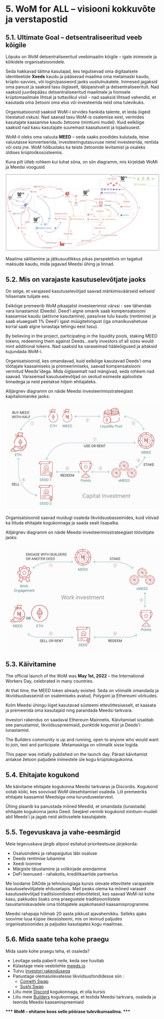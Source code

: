 # 5. WoM for ALL – visiooni kokkuvõte ja verstapostid

## 5.1. Ultimate Goal – detsentraliseeritud veeb kõigile

Lõpuks on WoM detsentraliseeritud veebimaailm kõigile – igale inimesele ja kõikidele organisatsioonidele.

Seda hakkavad täitma kasutajad, kes tegutsevad oma digitaalsete identiteetide **Xeeds** kaudu ja pääsevad maailma oma metamaski kaudu, krüpto-savvies, või login/password jaoks uustulnukatele. Inimesed jagaksid oma panust ja saaksid tasu õiglaselt, läbipaistvalt ja detsentraliseeritult. Nad saaksid juurdepääsu detsentraliseeritud maailmale ja homsele krüptomaailmale lihtsal ja tuttavlikul viisil - nad saaksid lihtsad vahendid, et kasutada oma žetooni oma elus või investeerida neid oma tulevikuks.

Organisatsioonid saaksid WoM-i sirvides hankida talente, et leida õigeid tõestatud oskusi. Nad saavad tasu WoM-is osalemise eest, vermides kasutajate kaasamise kaudu žetoone (mintiumi mudel). Kuid eelkõige saaksid nad kasu kasutajate suuremast kaasatusest ja lojaalsusest.

WoM-il oleks oma valuuta **MEED** – seda saaks poodides kulutada, teise valuutasse konverteerida, investeeringutasuvuse nimel investeerida, rentida või osta jne. WoM hõlbustaks ka teiste žetoonide levitamist ja osaleks üldises krüptoökosüsteemis.

Kuna pilt ütleb rohkem kui tuhat sõna, on siin diagramm, mis kirjeldab WoMi ja Meedsi voogusid

![WoM ja Meeds voolud](en/img/wom-flows.png)

Maailma säilitamine ja jätkusuutlikkus pikas perspektiivis on tagatud maksude kaudu, mida jagavad Meedsi ühing ja linnad.

## 5.2. Mis on varajaste kasutuselevõtjate jaoks

On selge, et varajased kasutuselevõtjad saavad märkimisväärseid eeliseid hilisemate tulijate ees.

Eelkõige premeerib WoM pikaajalist investeerimist värssi - see tähendab vara lunastamist (Deeds). Deed'i algne omanik saab kompensatsiooni kaasamise kaudu (aktiivne kasutamine), passiivse tulu kaudu (rentimine) ja saab eluaegselt 1% Deed'i igast müügitehingust (iga omanikuvahetuse korral saab algne lunastaja tehingu eest tasu).

By believing in the project, participating in the liquidity pools, staking MEED tokens, redeeming them against Deeds...early investors of all sizes would mint additional tokens. Nad saaksid ka varaseimad hääleõigused ja aitaksid kujundada WoM-i.

Organisatsioonid, kes omandavad, kuid eelkõige kasutavad Deeds'i oma töötajate kaasamiseks ja premeerimiseks, saavad kompensatsiooni vermitud Meeds'idega. Mida õiglasemalt nad mängivad, seda rohkem nad saavad. Varasemad kasutuselevõtjad on seotud esimeste ajalooliste linnadega ja neid peetakse hiljem ehitajateks.

Alljärgnev diagramm on näide Meedsi investeerimisstrateegiast kapitaliomanike jaoks:

![Meedsi investeerimisstrateegia kapitaliomanikele](en/img/invest-capital.png)

Organisatsioonid saavad muidugi osaleda likviidsusbasseinides, kuid võivad ka liituda ehitajate kogukonnaga ja saada sealt lisapalka.

Alljärgnev diagramm on näide Meedsi investeerimisstrateegiast töövõtjate jaoks:

![Meedsi investeerimisstrateegia töövõtjate jaoks](en/img/invest-work.png)

## 5.3. Käivitamine

The official launch of the WoM was **May 1st, 2022** – the International Workers Day, celebrated in many countries.

At that time, the MEED token already existed. Seda on võimalik omandada ja likviidsusbasseinid on osalemiseks avatud, Polygoni ja Ethereumi võrkudes.

Kolm Meedsi ühingu liiget kasutavad süsteemi ettevõttesiseselt, et kaasata ja premeerida oma kasutajaid ning parandada Meedsi tarkvara.

Investori rakendus on saadaval Ethereum Mainnetis. Käivitamisel sisaldab see panustamist, likviidsuspreemiaid, punktide kogumist ja Deeds'i lunastamist.

The Builders community is up and running, open to anyone who would want to join, test and participate. Metamaskiga on võimalik sisse logida.

This paper was initially published on the launch day. Pärast käivitamist antakse žetoon paljudele inimestele üle kogu krüptokogukonna.

## 5.4. Ehitajate kogukond

Me käivitame ehitajate kogukonna Meedsi tarkvaras ja Discordis. Kogukond ootab kõiki, kes soovivad WoM ülesehitamisel osaleda. Liit premeeriks ehitajate kaasamist Meedsiga oma turunduseelarvest.

Ühing plaanib ka panustada mõned Meedid, et omandada (lunastada) ehitajate kogukonna jaoks Deed. Seejärel vermib kogukond mintium-mudeli abil Meeds'i ja jagab neid aktiivsetele kasutajatele.

## 5.5. Tegevuskava ja vahe-eesmärgid

Meie tegevuskava järgib allpool esitatud prioriteetsuse järjekorda:

- Osalusindeks ja rahapaigutus läbi osaluse
- Deeds rentimise lubamine
- Xeedi loomine
- Märgiste täiustamine ja volikirjade arendamine
- DeFi teenused - rahakotis, krediitkaartide partnerlus

Me loodame DAOde ja tehnoloogiaga kursis olevate ettevõtete varajastele kasutuselevõtjatele ehitusetapis. Meil peaks olema ka mõned varased kasutuselevõtjad traditsioonilistest ettevõtetest, kes saavad WoM-ist kohe kasu, pakkudes lisaks oma praegustele traditsioonilistele tasustamiskavadele oma töötajatele asjakohaseid kaasamisprogramme.

Meedsi rahapaja hõlmab 20 aasta pikkust ajavahemikku. Selleks ajaks soovime luua küpse ökosüsteemi, mis on levinud paljudes organisatsioonides ja paljudes kasutajates kogu maailmas.

## 5.6. Mida saate teha kohe praegu

Mida saate kohe praegu teha, et osaleda?

- Levitage seda paberit neile, keda see huvitab
- Külastage meie veebilehte [meeds.io](https://www.meeds.io/)
- Tutvu [Investori rakendusega](https://meeds.io/investors)
- Panustage olemasolevatesse likviidsusfondidesse siin :
  - [Cometh Swap](https://swap.cometh.io/)
  - [Sushi Swap](https://sushi.com)
- Liitu meie [Discord](https://discord.com/invite/hAuADSq3) kogukonnaga, et olla kursis
- Liitu meie [Builders](https://meeds.io/builders) kogukonnaga, et testida Meedsi tarkvara, osaleda ja teenida Meedsi kaasamispreemiaid

**\*\*\* WoM – ehitame koos selle pöörase tulevikumaailma. \*\*\***